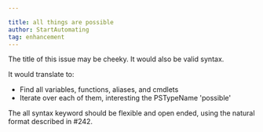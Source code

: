 ```yaml
---

title: all things are possible
author: StartAutomating
tag: enhancement
---
```

The title of this issue may be cheeky.  It would also be valid syntax.

It would translate to:

* Find all variables, functions, aliases, and cmdlets 
* Iterate over each of them, interesting the PSTypeName 'possible'

The all syntax keyword should be flexible and open ended, using the natural format described in #242.

